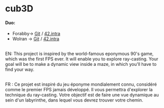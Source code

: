# cub3D

#### Duo:
* Forabby->	[Git](https://github.com/ForAbby-X) / [42.intra](https://profile.intra.42.fr/users/alde-fre)
* Wolran ->	[Git](https://github.com/Wolran) / [42.intra](https://profile.intra.42.fr/users/vmuller)

\
EN:
This project is inspired by the world-famous eponymous 90's game, which was the first FPS ever. It will enable you to explore ray-casting. Your goal will be to make a dynamic view inside a maze, in which you'll have to find your way.

\
FR :
Ce projet est inspiré du jeu éponyme mondialement connu, considéré comme le premier FPS jamais développé. Il vous permettra d'explorer la technique du ray-casting. Votre objectif est de faire une vue dynamique au sein d'un labyrinthe, dans lequel vous devrez trouver votre chemin. 


